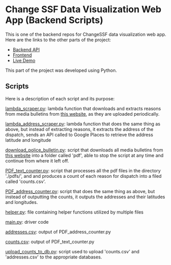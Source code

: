 # Change SSF Data Visualization Web App (Backend Scripts)

This is one of the backend repos for ChangeSSF data visualization web app. Here are the links to the other parts of the project:
* [Backend API](https://github.com/raymondlin1/Change-SSF-API/tree/master)
* [Frontend](https://github.com/raymondlin1/Change-SSF-Web-App)
* [Live Demo](http://changessfwebapp2-env-1.eba-cpejdgpp.us-west-1.elasticbeanstalk.com/)

This part of the project was developed using Python. 

## Scripts

Here is a description of each script and its purpose:

[lambda_scraper.py](https://github.com/raymondlin1/Change-SSF-PDF-Text-Counter/blob/master/lambda_scraper.py): lambda function that downloads and extracts reasons from media bulletins from 
[this website](https://www.ssf.net/departments/police/community/media-bulletins/-npage-49), as they are uploaded periodically.  

[lambda_address_scraper.py](https://github.com/raymondlin1/Change-SSF-PDF-Text-Counter/blob/master/lambda_address_scraper.py): lambda function that does the same thing as above, but instead 
of extracting reasons, it extracts the address of the dispatch, sends an API called to Google Places to retrieve the address latitude and longitude

[download_police_bulletin.py](https://github.com/raymondlin1/Change-SSF-PDF-Text-Counter/blob/master/download_police_bulletin.py): script that downloads all media bulletins from 
[this website](https://www.ssf.net/departments/police/community/media-bulletins/-npage-49) into a folder called 'pdf', able to stop the script at any time and continue from where it left off.

[PDF_text_counter.py](https://github.com/raymondlin1/Change-SSF-PDF-Text-Counter/blob/master/PDF_text_counter.py): script that processes all the pdf files in the directory './pdfs/', and 
and produces a count of each reason for dispatch into a filed called 'counts.csv'.

[PDF_address_counter.py](https://github.com/raymondlin1/Change-SSF-PDF-Text-Counter/blob/master/PDF_address_counter.py): script that does the same thing as above, but instead of outputting 
the counts, it outputs the addresses and their latitudes and longitudes.

[helper.py](https://github.com/raymondlin1/Change-SSF-PDF-Text-Counter/blob/master/helper.py): file containing helper functions utilized by multiple files

[main.py](https://github.com/raymondlin1/Change-SSF-PDF-Text-Counter/blob/master/main.py): driver code

[addresses.csv](https://github.com/raymondlin1/Change-SSF-PDF-Text-Counter/blob/master/addresses.csv): output of PDF_address_counter.py

[counts.csv](https://github.com/raymondlin1/Change-SSF-PDF-Text-Counter/blob/master/counts.csv): output of PDF_text_counter.py

[upload_counts_to_db.py](https://github.com/raymondlin1/Change-SSF-PDF-Text-Counter/blob/master/upload_counts_to_db.py): script used to upload 'counts.csv' and 'addresses.csv' to the appropriate databases.

